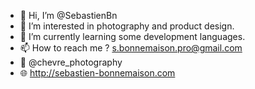 - 👋 Hi, I’m @SebastienBn
- 👀 I’m interested in photography and product design.
- 🌱 I’m currently learning some development languages.
- 📫 How to reach me ? s.bonnemaison.pro@gmail.com
- 📸 @chevre_photography
- 🌐 http://sebastien-bonnemaison.com
